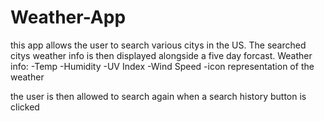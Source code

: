 # Weather-App

this app allows the user to search various citys in the US.
The searched citys weather info is then displayed alongside a five day forcast.
Weather info:
-Temp
-Humidity
-UV Index
-Wind Speed
-icon representation of the weather

the user is then allowed to search again when a search history button is clicked